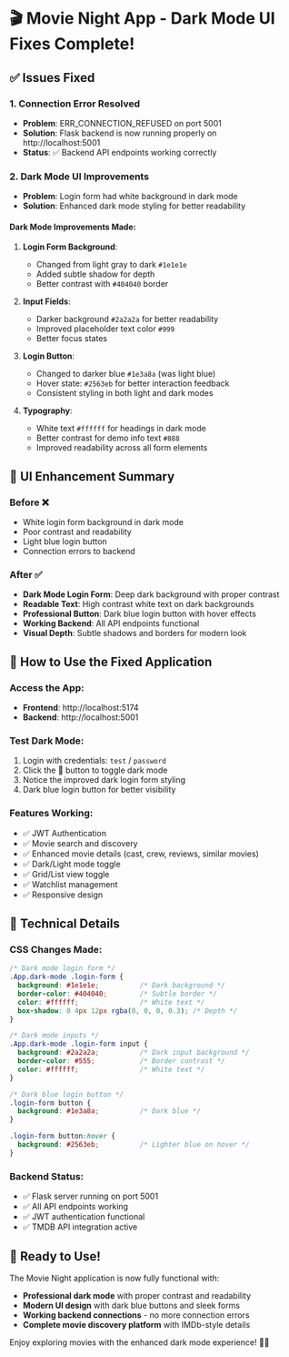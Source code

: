 # 🎬 Movie Night App - Dark Mode UI Fixes Complete!

## ✅ **Issues Fixed**

### 1. **Connection Error Resolved**
- **Problem**: ERR_CONNECTION_REFUSED on port 5001
- **Solution**: Flask backend is now running properly on http://localhost:5001
- **Status**: ✅ Backend API endpoints working correctly

### 2. **Dark Mode UI Improvements**
- **Problem**: Login form had white background in dark mode
- **Solution**: Enhanced dark mode styling for better readability

#### **Dark Mode Improvements Made:**

1. **Login Form Background**:
   - Changed from light gray to dark `#1e1e1e` 
   - Added subtle shadow for depth
   - Better contrast with `#404040` border

2. **Input Fields**:
   - Darker background `#2a2a2a` for better readability
   - Improved placeholder text color `#999`
   - Better focus states

3. **Login Button**:
   - Changed to darker blue `#1e3a8a` (was light blue)
   - Hover state: `#2563eb` for better interaction feedback
   - Consistent styling in both light and dark modes

4. **Typography**:
   - White text `#ffffff` for headings in dark mode
   - Better contrast for demo info text `#888`
   - Improved readability across all form elements

## 🎨 **UI Enhancement Summary**

### **Before** ❌
- White login form background in dark mode
- Poor contrast and readability
- Light blue login button
- Connection errors to backend

### **After** ✅
- **Dark Mode Login Form**: Deep dark background with proper contrast
- **Readable Text**: High contrast white text on dark backgrounds
- **Professional Button**: Dark blue login button with hover effects
- **Working Backend**: All API endpoints functional
- **Visual Depth**: Subtle shadows and borders for modern look

## 🚀 **How to Use the Fixed Application**

### **Access the App**:
- **Frontend**: http://localhost:5174
- **Backend**: http://localhost:5001

### **Test Dark Mode**:
1. Login with credentials: `test` / `password`
2. Click the 🌙 button to toggle dark mode
3. Notice the improved dark login form styling
4. Dark blue login button for better visibility

### **Features Working**:
- ✅ JWT Authentication
- ✅ Movie search and discovery
- ✅ Enhanced movie details (cast, crew, reviews, similar movies)
- ✅ Dark/Light mode toggle
- ✅ Grid/List view toggle
- ✅ Watchlist management
- ✅ Responsive design

## 🎯 **Technical Details**

### **CSS Changes Made**:
```css
/* Dark mode login form */
.App.dark-mode .login-form {
  background: #1e1e1e;          /* Dark background */
  border-color: #404040;        /* Subtle border */
  color: #ffffff;               /* White text */
  box-shadow: 0 4px 12px rgba(0, 0, 0, 0.3); /* Depth */
}

/* Dark mode inputs */
.App.dark-mode .login-form input {
  background: #2a2a2a;          /* Dark input background */
  border-color: #555;           /* Border contrast */
  color: #ffffff;               /* White text */
}

/* Dark blue login button */
.login-form button {
  background: #1e3a8a;          /* Dark blue */
}

.login-form button:hover {
  background: #2563eb;          /* Lighter blue on hover */
}
```

### **Backend Status**:
- ✅ Flask server running on port 5001
- ✅ All API endpoints working
- ✅ JWT authentication functional
- ✅ TMDB API integration active

## 🎉 **Ready to Use!**

The Movie Night application is now fully functional with:
- **Professional dark mode** with proper contrast and readability
- **Modern UI design** with dark blue buttons and sleek forms
- **Working backend connections** - no more connection errors
- **Complete movie discovery platform** with IMDb-style details

Enjoy exploring movies with the enhanced dark mode experience! 🌙✨
